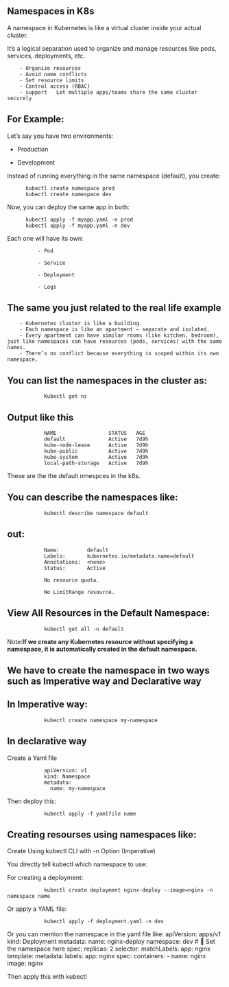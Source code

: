 Namespaces in K8s
-----------------------

A namespace in Kubernetes is like a virtual cluster inside your actual cluster.

It’s a logical separation used to organize and manage resources like pods, services, deployments, etc.

        - Organize resources	
        - Avoid name conflicts	
        - Set resource limits	
        - Control access (RBAC)	
        - support	Let multiple apps/teams share the same cluster securely

For Example:
--------------------------

Let’s say you have two environments:

  - Production
  
  - Development

Instead of running everything in the same namespace (default), you create:

          kubectl create namespace prod
          kubectl create namespace dev
  
Now, you can deploy the same app in both:

          kubectl apply -f myapp.yaml -n prod
          kubectl apply -f myapp.yaml -n dev
          
Each one will have its own:

              - Pod
              
              - Service
              
              - Deployment
              
              - Logs


The same you just related to the real life example
--------------------------------------------------------
        - Kubernetes cluster is like a building.
        - Each namespace is like an apartment — separate and isolated.
        - Every apartment can have similar rooms (like kitchen, bedroom), just like namespaces can have resources (pods, services) with the same names.
        - There’s no conflict because everything is scoped within its own namespace.


You can list the namespaces in the cluster as:
---------------------------------------------------

                Kubectl get ns

Output like this
-----------------------

                NAME                 STATUS   AGE
                default              Active   7d9h
                kube-node-lease      Active   7d9h
                kube-public          Active   7d9h
                kube-system          Active   7d9h
                local-path-storage   Active   7d9h

These are the the default nmespces in the k8s.



You can describe the namespaces like:
--------------------------------------
                kubectl describe namespace default

out:
----------
                Name:         default
                Labels:       kubernetes.io/metadata.name=default
                Annotations:  <none>
                Status:       Active
                
                No resource quota.
                
                No LimitRange resource.

View All Resources in the Default Namespace:
--------------------------------------------------

                kubectl get all -n default


Note:**If we create any Kubernetes resource without specifying a namespace, it is automatically created in the default namespace.**

We have to create the namespace in two ways such as Imperative way and Declarative way
-----------------------------------------------------------------------------------------
In Imperative way:
---------------------

                kubectl create namespace my-namespace

In declarative way
------------------------------
Create a Yaml file 

                apiVersion: v1
                kind: Namespace
                metadata:
                  name: my-namespace
Then deploy this:

                kubectl apply -f yamlfile name

Creating resourses using namespaces like:
------------------------------------------

Create Using kubectl CLI with -n Option (Imperative)

You directly tell kubectl which namespace to use:

For creating a deployment:

                kubectl create deployment nginx-deploy --image=nginx -n namespace name
                
Or apply a YAML file:

                kubectl apply -f deployment.yaml -n dev

Or you can mention the namespace in the yaml file like:
                apiVersion: apps/v1
                kind: Deployment
                metadata:
                  name: nginx-deploy
                  namespace: dev   # 🔹 Set the namespace here
                spec:
                  replicas: 2
                  selector:
                    matchLabels:
                      app: nginx
                  template:
                    metadata:
                      labels:
                        app: nginx
                    spec:
                      containers:
                      - name: nginx
                        image: nginx
                        
Then apply this with kubectl
        
